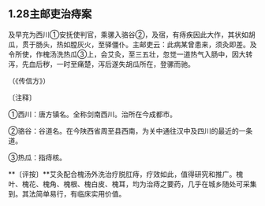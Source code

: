 ## 1.28主邮吏治痔案

及早充为西川①安抚使判官，乘骡入骆谷②，及宿，有痔疾因此大作，其状如胡瓜，贯于肠头，热如膛灰火，至驿僵仆。主邮吏云：此病某曾患来，须灸即差。及令所使，作槐汤洗热瓜③上，会艾灸，至三五壮，忽觉一道热气入肠中，因大转泻，先血后秽，一时至痛楚，泻后遂失胡瓜所在，登骡而驰。

（《传信方》）

〔注释〕

①西川：唐方镇名。全称剑南西川。治所在今成都市。

②骆谷：谷道名。在今陕西省周至县西南，为关中通往汉中及四川的最近的一条道。

③热瓜：指痔核。

**〔评按〕**艾灸配合槐汤外洗治疗脱肛痔，疗效如此，值得研究和推广。槐叶、槐花、槐角、槐根、槐白皮、槐耳，均为治痔之要药，几乎在城乡随处可采集到。其法简单易行，有临床实用价值。
